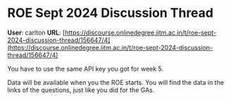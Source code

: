 # ROE Sept 2024 Discussion Thread

**User**: carlton
**URL**: [https://discourse.onlinedegree.iitm.ac.in/t/roe-sept-2024-discussion-thread/156647/4](https://discourse.onlinedegree.iitm.ac.in/t/roe-sept-2024-discussion-thread/156647/4)

You have to use the same API key you got for week 5.

Data will be available when you the ROE starts. You will find the data in the links of the questions, just like you did for the GAs.
